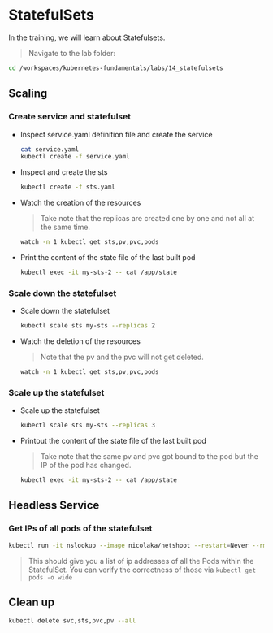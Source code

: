 # StatefulSets

In the training, we will learn about Statefulsets.

>Navigate to the lab folder:

```bash
cd /workspaces/kubernetes-fundamentals/labs/14_statefulsets
```

## Scaling

### Create service and statefulset

* Inspect service.yaml definition file and create the service

  ```bash
  cat service.yaml
  kubectl create -f service.yaml
  ```

* Inspect and create the sts

  ```bash
  kubectl create -f sts.yaml
  ```

* Watch the creation of the resources
  >Take note that the replicas are created one by one and not all at the same time.

  ```bash
  watch -n 1 kubectl get sts,pv,pvc,pods
  ```

* Print the content of the state file of the last built pod

  ```bash
  kubectl exec -it my-sts-2 -- cat /app/state
  ```

### Scale down the statefulset

* Scale down the statefulset

  ```bash
  kubectl scale sts my-sts --replicas 2
  ```

* Watch the deletion of the resources
  >Note that the pv and the pvc will not get deleted.

  ```bash
  watch -n 1 kubectl get sts,pv,pvc,pods
  ```

### Scale up the statefulset

* Scale up the statefulset

  ```bash
  kubectl scale sts my-sts --replicas 3
  ```

* Printout the content of the state file of the last built pod
  >Take note that the same pv and pvc got bound to the pod but the IP of the pod has changed.

  ```bash
  kubectl exec -it my-sts-2 -- cat /app/state
  ```

## Headless Service

### Get IPs of all pods of the statefulset

```bash
kubectl run -it nslookup --image nicolaka/netshoot --restart=Never --rm -- nslookup my-service
```

> This should give you a list of ip addresses of all the Pods within the StatefulSet. You can verify the correctness of those via `kubectl get pods -o wide`

## Clean up

```bash
kubectl delete svc,sts,pvc,pv --all
```
